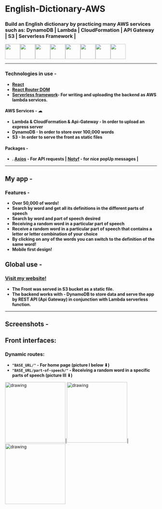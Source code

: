 # English-Dictionary-AWS

### Build an English dictionary by practicing many AWS services such as: DynamoDB | Lambda | CloudFormation | API Gateway | S3 | Serverless Framework |

<img src="https://upload.wikimedia.org/wikipedia/commons/f/fd/DynamoDB.png" height="50px" width="50px"><img src="https://upload.wikimedia.org/wikipedia/commons/thumb/8/8f/Orange_lambda.svg/980px-Orange_lambda.svg.png" height="50px" width="50px"><img src="https://www.pulumi.com/logos/tech/aws_cloudformation.png" height="50px" width="50px"><img src="https://openclipart.org/download/316471/1552081289.svg" height="50px" width="50px"><img src="https://upload.wikimedia.org/wikipedia/commons/thumb/b/bc/Amazon-S3-Logo.svg/1200px-Amazon-S3-Logo.svg.png" height="50px" width="50px"><img src="https://getcommandeer.com/_nuxt/img/4a7600a.png" height="50px" width="50px"><img src="https://upload.wikimedia.org/wikipedia/commons/thumb/4/4c/Typescript_logo_2020.svg/1200px-Typescript_logo_2020.svg.png" height="50px" width="50px"><img src="https://www.obg.eu.com/img/technologies/react.png" height="50px" width="50px">

---

### Technologies in use -

- **[React](https://reactjs.org/)**
- **[React Router DOM](https://www.npmjs.com/package/react-router-dom)**
- **[Serverless framework](https://www.serverless.com/)- For writing and uploading the backend as AWS lambda services.**

#### AWS Services - ☁

- **Lambda & CloudFormation & Api-Gateway - In order to upload an express server**
- **DynamoDB - In order to store over 100,000 words**
- **S3 - In order to serve the front as static files**

#### Packages -

- **.  [Axios](https://www.npmjs.com/package/axios) - For API requests | [Notyf](https://www.npmjs.com/package/notyf) - for nice popUp messages |**



---

## My app -

### Features -

- **Over 50,000 of words!**
- **Search by word and get all its definitions in the different parts of speech**
- **Search by word and part of speech desired**
- **Receiving a random word in a particular part of speech**
- **Receive a random word in a particular part of speech that contains a letter or letter combination of your choice**
- **By clicking on any of the words you can switch to the definition of the same word!**
- **Mobile first design!**

## Global use -

###  [Visit my website!](http://my-dictionary-app.s3-website-us-east-1.amazonaws.com/) 

- **The Front was served in S3 bucket as a static file.**
- **The backend works with - DynamoDB to store data and serve the app by REST API (Api Gateway) in conjunction with Lambda serverless function.**
---

## Screenshots -

## Front interfaces:

### Dynamic routes:

- **`"BASE_URL/"` - For home page (picture I below ⬇)**
- **`"BASE_URL/part-of-speech/"` - Receiving a random word in a specific parts of speech (picture III ⬇)**

<img src="https://user-images.githubusercontent.com/89573774/154480423-74de5c55-0f7d-44d9-a658-ba8f7d4f7142.png" alt="drawing" width="200"/>|<img src="https://user-images.githubusercontent.com/89573774/154480513-492d1f11-dcd6-451a-8b48-9a3ef10cb57e.png" alt="drawing" width="200"/>|<img src="https://user-images.githubusercontent.com/89573774/154480564-84069017-c3a0-481c-a299-e91c0d2ed510.png" alt="drawing" width="200"/>


